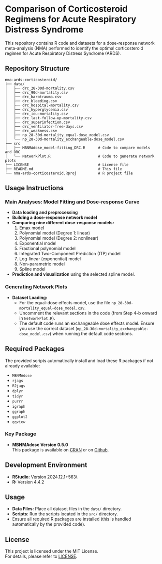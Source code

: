 # Comparison of Corticosteroid Regimens for Acute Respiratory Distress Syndrome

This repository contains R code and datasets for a dose-response network meta-analysis (NMA) performed to identify the optimal corticosteroid regimen for Acute Respiratory Distress Syndrome (ARDS).

## Repository Structure

```         
nma-ards-corticosteroid/
├── data/
│   ├── drc_28-30d-mortality.csv
│   ├── drc_90d-mortality.csv
│   ├── drc_barotrauma.csv
│   ├── drc_bleeding.csv
│   ├── drc_hospital-mortality.csv
│   ├── drc_hyperglycemia.csv
│   ├── drc_icu-mortality.csv
│   ├── drc_last-follow-up-mortality.csv
│   ├── drc_superinfection.csv
│   ├── drc_ventilator-free-days.csv
│   ├── drc_weakness.csv
│   ├── np_28-30d-mortality_equal-dose_model.csv
│   └── np_28-30d-mortality_exchangeable-dose_model.csv
├── src
│   ├── MBNMAdose_model-fitting_DRC.R      # Code to compare models and DRC
│   └── NetworkPlot.R                      # Code to generate network plots
├── LICENSE                                # License file
├── README.md                              # This file
└── nma-ards-corticosteroid.Rproj          # R project file
```

## Usage Instructions

### Main Analyses: Model Fitting and Dose-response Curve

-   **Data loading and preprocessing**
-   **Building a dose-response network model**
-   **Comparing nine different dose-response models:**
    1.  Emax model
    2.  Polynomial model (Degree 1: linear)
    3.  Polynomial model (Degree 2: nonlinear)
    4.  Exponential model
    5.  Fractional polynomial model
    6.  Integrated Two-Component Prediction (ITP) model
    7.  Log-linear (exponential) model
    8.  Non-parametric model
    9.  Spline model
-   **Prediction and visualization** using the selected spline model.

### Generating Network Plots

-   **Dataset Loading:**
    -   For the equal-dose effects model, use the file `np_28-30d-mortality_equal-dose_model.csv`.
    -   Uncomment the relevant sections in the code (from Step 4-b onward in `NetworkPlot.R`).
    -   The default code runs an exchangeable dose effects model. Ensure you use the correct dataset (`np_28-30d-mortality_exchangeable-dose_model.csv`) when running the default code sections.

## Required Packages

The provided scripts automatically install and load these R packages if not already available:

-   `MBNMAdose`
-   `rjags`
-   `R2jags`
-   `dplyr`
-   `tidyr`
-   `purrr`
-   `igraph`
-   `ggraph`
-   `ggplot2`
-   `ggview`

### Key Package

-   **MBNMAdose Version 0.5.0**\
    This package is available on [CRAN](https://cran.r-project.org/web/packages/MBNMAdose/index.html) or on [Github](https://github.com/cran/MBNMAdose).

## Development Environment

-   **RStudio:** Version 2024.12.1+563\
-   **R:** Version 4.4.2

## Usage

-   **Data Files:** Place all dataset files in the `data/` directory.
-   **Scripts:** Run the scripts located in the `src/` directory.
-   Ensure all required R packages are installed (this is handled automatically by the provided code).

## License

This project is licensed under the MIT License.\
For details, please refer to [LICENSE](LICENSE).
